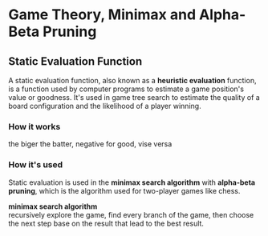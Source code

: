 # Game Theory, Minimax and Alpha-Beta Pruning  

## **Static Evaluation Function**  
A static evaluation function, also known as a **heuristic evaluation** function, is a function used by computer programs to estimate a game position's value or goodness. 
It's used in game tree search to estimate the quality of a board configuration and the likelihood of a player winning.

### How it works  
the biger the batter, negative for good, vise versa  
### How it's used  
Static evaluation is used in the **minimax search algorithm** with **alpha-beta pruning**, which is the algorithm used for two-player games like chess.  





**minimax search algorithm**   
recursively explore the game, find every branch of the game, then choose the next step base on the result that lead to the best result.  


